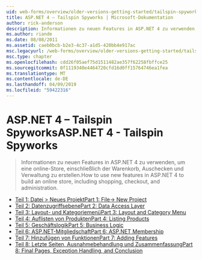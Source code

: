```yaml
---
uid: web-forms/overview/older-versions-getting-started/tailspin-spyworks/index
title: ASP.NET 4 – Tailspin Spyworks | Microsoft-Dokumentation
author: rick-anderson
description: Informationen zu neuen Features in ASP.NET 4 zu verwenden, um eine online-Store, einschließlich der Warenkorb, Auschecken und Verwaltung zu erstellen.
ms.author: riande
ms.date: 08/08/2011
ms.assetid: caeb0bcb-b2e3-4c37-a1d5-420bb4e917ac
msc.legacyurl: /web-forms/overview/older-versions-getting-started/tailspin-spyworks
msc.type: chapter
ms.openlocfilehash: cdd26f05aef75d1511482ae357f62258fbffce25
ms.sourcegitcommit: 0f1119340e4464720cfd16d0ff15764746ea1fea
ms.translationtype: MT
ms.contentlocale: de-DE
ms.lasthandoff: 04/09/2019
ms.locfileid: "59422316"
---
```

# <a name="aspnet-4---tailspin-spyworks"></a><span data-ttu-id="ba418-103">ASP.NET 4 – Tailspin Spyworks</span><span class="sxs-lookup"><span data-stu-id="ba418-103">ASP.NET 4 - Tailspin Spyworks</span></span>

> <span data-ttu-id="ba418-104">Informationen zu neuen Features in ASP.NET 4 zu verwenden, um eine online-Store, einschließlich der Warenkorb, Auschecken und Verwaltung zu erstellen.</span><span class="sxs-lookup"><span data-stu-id="ba418-104">How to use new features in ASP.NET 4 to build an online store, including shopping, checkout, and administration.</span></span>


- [<span data-ttu-id="ba418-105">Teil 1: Datei > Neues Projekt</span><span class="sxs-lookup"><span data-stu-id="ba418-105">Part 1: File-> New Project</span></span>](tailspin-spyworks-part-1.md)
- [<span data-ttu-id="ba418-106">Teil 2: Datenzugriffsebene</span><span class="sxs-lookup"><span data-stu-id="ba418-106">Part 2: Data Access Layer</span></span>](tailspin-spyworks-part-2.md)
- [<span data-ttu-id="ba418-107">Teil 3: Layout- und Kategoriemenü</span><span class="sxs-lookup"><span data-stu-id="ba418-107">Part 3: Layout and Category Menu</span></span>](tailspin-spyworks-part-3.md)
- [<span data-ttu-id="ba418-108">Teil 4: Auflisten von Produkten</span><span class="sxs-lookup"><span data-stu-id="ba418-108">Part 4: Listing Products</span></span>](tailspin-spyworks-part-4.md)
- [<span data-ttu-id="ba418-109">Teil 5: Geschäftslogik</span><span class="sxs-lookup"><span data-stu-id="ba418-109">Part 5: Business Logic</span></span>](tailspin-spyworks-part-5.md)
- [<span data-ttu-id="ba418-110">Teil 6: ASP.NET-Mitgliedschaft</span><span class="sxs-lookup"><span data-stu-id="ba418-110">Part 6: ASP.NET Membership</span></span>](tailspin-spyworks-part-6.md)
- [<span data-ttu-id="ba418-111">Teil 7: Hinzufügen von Funktionen</span><span class="sxs-lookup"><span data-stu-id="ba418-111">Part 7: Adding Features</span></span>](tailspin-spyworks-part-7.md)
- [<span data-ttu-id="ba418-112">Teil 8: Letzte Seiten, Ausnahmebehandlung und Zusammenfassung</span><span class="sxs-lookup"><span data-stu-id="ba418-112">Part 8: Final Pages, Exception Handling, and Conclusion</span></span>](tailspin-spyworks-part-8.md)

